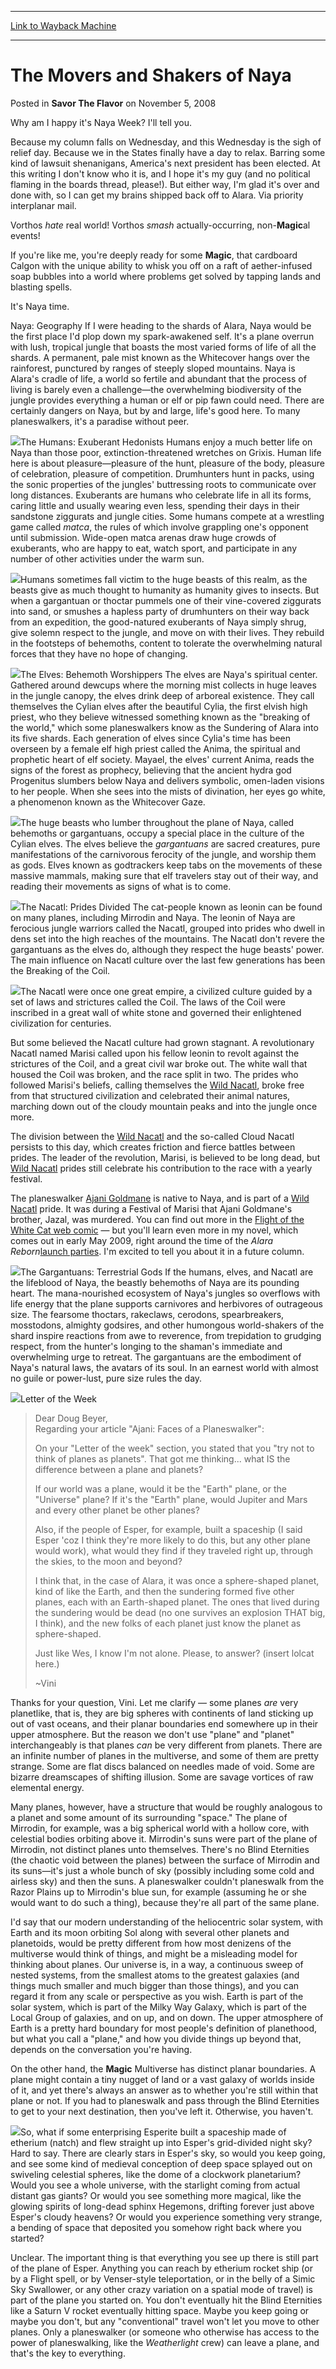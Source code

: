 
---
[Link to Wayback Machine](https://web.archive.org/web/20160708092925/http://magic.wizards.com/en/articles/archive/savor-flavor/movers-and-shakers-naya-2008-11-04)

[_metadata_:description]:- "Why am I happy it's Naya Week? I'll tell you.Because my column falls on Wednesday, and this Wednesday is the sigh of relief day. Because we in the States finally have a day to relax. Barring some kind of lawsuit shenanigans, America's next president has been elected. At this writing I don't know who it is, and I hope it's my guy (and no political flaming in the boards thread, please!). But either way, I'm glad it's over and done with, so I can get my brains shipped back off to Alara. Via priority interplanar mail."
[_metadata_:generator]:- "Drupal 7 (http://drupal.org)"
[_metadata_:node]:- "186601"
[_metadata_:path_date]:- "2008-11-04"
[_metadata_:publish_date]:- "2008-11-05"
[_metadata_:source]:- "div-main-content"
[_metadata_:title]:- "The Movers and Shakers of Naya"
[_metadata_:wayback_capture_timestamp]:- "2016-07-08 09:29:25"
[_metadata_:wayback_raw_url]:- "https://web.archive.org/web/20160708092925id_/http://magic.wizards.com/en/articles/archive/savor-flavor/movers-and-shakers-naya-2008-11-04"
[_metadata_:wayback_url]:- "http://magic.wizards.com/en/articles/archive/savor-flavor/movers-and-shakers-naya-2008-11-04"
---


The Movers and Shakers of Naya
==============================



 Posted in **Savor The Flavor**
 on November 5, 2008 










Why am I happy it's Naya Week? I'll tell you.

Because my column falls on Wednesday, and this Wednesday is the sigh of relief day. Because we in the States finally have a day to relax. Barring some kind of lawsuit shenanigans, America's next president has been elected. At this writing I don't know who it is, and I hope it's my guy (and no political flaming in the boards thread, please!). But either way, I'm glad it's over and done with, so I can get my brains shipped back off to Alara. Via priority interplanar mail.

Vorthos *hate* real world! Vorthos *smash* actually-occurring, non-**Magic**al events!

If you're like me, you're deeply ready for some **Magic**, that cardboard Calgon with the unique ability to whisk you off on a raft of aether-infused soap bubbles into a world where problems get solved by tapping lands and blasting spells.

It's Naya time.

Naya: Geography
If I were heading to the shards of Alara, Naya would be the first place I'd plop down my spark-awakened self. It's a plane overrun with lush, tropical jungle that boasts the most varied forms of life of all the shards. A permanent, pale mist known as the Whitecover hangs over the rainforest, punctured by ranges of steeply sloped mountains. Naya is Alara's cradle of life, a world so fertile and abundant that the process of living is barely even a challenge—the overwhelming biodiversity of the jungle provides everything a human or elf or pip fawn could need. There are certainly dangers on Naya, but by and large, life's good here. To many planeswalkers, it's a paradise without peer.

![](http://wizards.com//mtg/images/daily/stf/stf11_NayaBasicLand1.jpg)The Humans: Exuberant Hedonists
Humans enjoy a much better life on Naya than those poor, extinction-threatened wretches on Grixis. Human life here is about pleasure—pleasure of the hunt, pleasure of the body, pleasure of celebration, pleasure of competition. Drumhunters hunt in packs, using the sonic properties of the jungles' buttressing roots to communicate over long distances. Exuberants are humans who celebrate life in all its forms, caring little and usually wearing even less, spending their days in their sandstone ziggurats and jungle cities. Some humans compete at a wrestling game called *matca*, the rules of which involve grappling one's opponent until submission. Wide-open matca arenas draw huge crowds of exuberants, who are happy to eat, watch sport, and participate in any number of other activities under the warm sun.

![](https://web.archive.org/web/20130613095520im_/http://wizards.com/mtg/images/daily/stf/stf11_HumanConcept1.jpg)Humans sometimes fall victim to the huge beasts of this realm, as the beasts give as much thought to humanity as humanity gives to insects. But when a gargantuan or thoctar pummels one of their vine-covered ziggurats into sand, or smushes a hapless party of drumhunters on their way back from an expedition, the good-natured exuberants of Naya simply shrug, give solemn respect to the jungle, and move on with their lives. They rebuild in the footsteps of behemoths, content to tolerate the overwhelming natural forces that they have no hope of changing.

![](https://media.wizards.com/legacy//mtg/images/daily/stf/stf11_humanhabitat.jpg)The Elves: Behemoth Worshippers
The elves are Naya's spiritual center. Gathered around dewcups where the morning mist collects in huge leaves in the jungle canopy, the elves drink deep of arboreal existence. They call themselves the Cylian elves after the beautiful Cylia, the first elvish high priest, who they believe witnessed something known as the "breaking of the world," which some planeswalkers know as the Sundering of Alara into its five shards. Each generation of elves since Cylia's time has been overseen by a female elf high priest called the Anima, the spiritual and prophetic heart of elf society. Mayael, the elves' current Anima, reads the signs of the forest as prophecy, believing that the ancient hydra god Progenitus slumbers below Naya and delivers symbolic, omen-laden visions to her people. When she sees into the mists of divination, her eyes go white, a phenomenon known as the Whitecover Gaze.

![](https://media.wizards.com/legacy//mtg/images/daily/stf/stf11_elfconcept.jpg)The huge beasts who lumber throughout the plane of Naya, called behemoths or gargantuans, occupy a special place in the culture of the Cylian elves. The elves believe the *gargantuans* are sacred creatures, pure manifestations of the carnivorous ferocity of the jungle, and worship them as gods. Elves known as godtrackers keep tabs on the movements of these massive mammals, making sure that elf travelers stay out of their way, and reading their movements as signs of what is to come.

![](https://media.wizards.com/legacy//mtg/images/daily/stf/stf11_elfhabitat.jpg)The Nacatl: Prides Divided
The cat-people known as leonin can be found on many planes, including Mirrodin and Naya. The leonin of Naya are ferocious jungle warriors called the Nacatl, grouped into prides who dwell in dens set into the high reaches of the mountains. The Nacatl don't revere the gargantuans as the elves do, although they respect the huge beasts' power. The main influence on Nacatl culture over the last few generations has been the Breaking of the Coil.

![](https://media.wizards.com/legacy//mtg/images/daily/stf/stf11_nacatlconcept.jpg)The Nacatl were once one great empire, a civilized culture guided by a set of laws and strictures called the Coil. The laws of the Coil were inscribed in a great wall of white stone and governed their enlightened civilization for centuries.

But some believed the Nacatl culture had grown stagnant. A revolutionary Nacatl named Marisi called upon his fellow leonin to revolt against the strictures of the Coil, and a great civil war broke out. The white wall that housed the Coil was broken, and the race split in two. The prides who followed Marisi's beliefs, calling themselves the [Wild Nacatl](http://gatherer.wizards.com/Pages/Card/Details.aspx?name=Wild+Nacatl), broke free from that structured civilization and celebrated their animal natures, marching down out of the cloudy mountain peaks and into the jungle once more.

The division between the [Wild Nacatl](http://gatherer.wizards.com/Pages/Card/Details.aspx?name=Wild+Nacatl) and the so-called Cloud Nacatl persists to this day, which creates friction and fierce battles between prides. The leader of the revolution, Marisi, is believed to be long dead, but [Wild Nacatl](http://gatherer.wizards.com/Pages/Card/Details.aspx?name=Wild+Nacatl) prides still celebrate his contribution to the race with a yearly festival.

The planeswalker [Ajani Goldmane](http://gatherer.wizards.com/Pages/Card/Details.aspx?name=Ajani+Goldmane) is native to Naya, and is part of a [Wild Nacatl](http://gatherer.wizards.com/Pages/Card/Details.aspx?name=Wild+Nacatl) pride. It was during a Festival of Marisi that Ajani Goldmane's brother, Jazal, was murdered. You can find out more in the [Flight of the White Cat web comic](/Magic/Multiverse/Article.aspx?x=mtgcom/feature2/1694) — but you'll learn even more in my novel, which comes out in early May 2009, right around the time of the *Alara Reborn*[launch parties](/magic/Magazine/Article.aspx?x=mtg/daily/arcana/1702). I'm excited to tell you about it in a future column.

![](https://web.archive.org/web/20190616202449im_/https://www.wizards.com/mtg/images/daily/stf/stf11_NayaBasicLand2.jpg)The Gargantuans: Terrestrial Gods
If the humans, elves, and Nacatl are the lifeblood of Naya, the beastly behemoths of Naya are its pounding heart. The mana-nourished ecosystem of Naya's jungles so overflows with life energy that the plane supports carnivores and herbivores of outrageous size. The fearsome thoctars, rakeclaws, cerodons, spearbreakers, mosstodons, almighty godsires, and other humongous world-shakers of the shard inspire reactions from awe to reverence, from trepidation to grudging respect, from the hunter's longing to the shaman's immediate and overwhelming urge to retreat. The gargantuans are the embodiment of Naya's natural laws, the avatars of its soul. In an earnest world with almost no guile or power-lust, pure size rules the day.

![](https://web.archive.org/web/20130613125318im_/http://wizards.com/mtg/images/daily/stf/stf11_BehemothConcepts1.jpg)Letter of the Week

> Dear Doug Beyer,  
>  Regarding your article "Ajani: Faces of a Planeswalker":
> 
> On your "Letter of the week" section, you stated that you "try not to think of planes as planets". That got me thinking... what IS the difference between a plane and planets?
> 
> If our world was a plane, would it be the "Earth" plane, or the "Universe" plane? If it's the "Earth" plane, would Jupiter and Mars and every other planet be other planes?
> 
> Also, if the people of Esper, for example, built a spaceship (I said Esper 'coz I think they're more likely to do this, but any other plane would work), what would they find if they traveled right up, through the skies, to the moon and beyond?
> 
> I think that, in the case of Alara, it was once a sphere-shaped planet, kind of like the Earth, and then the sundering formed five other planes, each with an Earth-shaped planet. The ones that lived during the sundering would be dead (no one survives an explosion THAT big, I think), and the new folks of each planet just know the planet as sphere-shaped.
> 
> Just like Wes, I know I'm not alone. Please, to answer? (insert lolcat here.)
> 
> ~Vini
> 
> 

Thanks for your question, Vini. Let me clarify — some planes *are* very planetlike, that is, they are big spheres with continents of land sticking up out of vast oceans, and their planar boundaries end somewhere up in their upper atmosphere. But the reason we don't use "plane" and "planet" interchangeably is that planes *can* be very different from planets. There are an infinite number of planes in the multiverse, and some of them are pretty strange. Some are flat discs balanced on needles made of void. Some are bizarre dreamscapes of shifting illusion. Some are savage vortices of raw elemental energy.

Many planes, however, have a structure that would be roughly analogous to a planet and some amount of its surrounding "space." The plane of Mirrodin, for example, was a big spherical world with a hollow core, with celestial bodies orbiting above it. Mirrodin's suns were part of the plane of Mirrodin, not distinct planes unto themselves. There's no Blind Eternities (the chaotic void between the planes) between the surface of Mirrodin and its suns—it's just a whole bunch of sky (possibly including some cold and airless sky) and then the suns. A planeswalker couldn't planeswalk from the Razor Plains up to Mirrodin's blue sun, for example (assuming he or she would want to do such a thing), because they're all part of the same plane.

I'd say that our modern understanding of the heliocentric solar system, with Earth and its moon orbiting Sol along with several other planets and planetoids, would be pretty different from how most denizens of the multiverse would think of things, and might be a misleading model for thinking about planes. Our universe is, in a way, a continuous sweep of nested systems, from the smallest atoms to the greatest galaxies (and things much smaller and much bigger than those things), and you can regard it from any scale or perspective as you wish. Earth is part of the solar system, which is part of the Milky Way Galaxy, which is part of the Local Group of galaxies, and on up, and on down. The upper atmosphere of Earth is a pretty hard boundary for most people's definition of planethood, but what you call a "plane," and how you divide things up beyond that, depends on the conversation you're having.

On the other hand, the **Magic** Multiverse has distinct planar boundaries. A plane might contain a tiny nugget of land or a vast galaxy of worlds inside of it, and yet there's always an answer as to whether you're still within that plane or not. If you had to planeswalk and pass through the Blind Eternities to get to your next destination, then you've left it. Otherwise, you haven't.

![](http://wizards.com//mtg/images/daily/stf/stf11_ALAPlains.jpg)So, what if some enterprising Esperite built a spaceship made of etherium (natch) and flew straight up into Esper's grid-divided night sky? Hard to say. There are clearly stars in Esper's sky, so would you keep going, and see some kind of medieval conception of deep space splayed out on swiveling celestial spheres, like the dome of a clockwork planetarium? Would you see a whole universe, with the starlight coming from actual distant gas giants? Or would you see something more magical, like the glowing spirits of long-dead sphinx Hegemons, drifting forever just above Esper's cloudy heavens? Or would you experience something very strange, a bending of space that deposited you somehow right back where you started?

Unclear. The important thing is that everything you see up there is still part of the plane of Esper. Anything you can reach by etherium rocket ship (or by a Flight spell, or by Venser-style teleportation, or in the belly of a Simic Sky Swallower, or any other crazy variation on a spatial mode of travel) is part of the plane you started on. You don't eventually hit the Blind Eternities like a Saturn V rocket eventually hitting space. Maybe you keep going or maybe you don't, but any "conventional" travel won't let you move to other planes. Only a planeswalker (or someone who otherwise has access to the power of planeswalking, like the *Weatherlight* crew) can leave a plane, and that's the key to everything.







